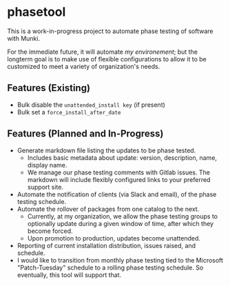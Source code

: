 # phasetool
This is a work-in-progress project to automate phase testing of software with Munki.

For the immediate future, it will automate _my_ _environement_; but the longterm goal is to make use of flexible configurations to allow it to be customized to meet a variety of organization's needs.

## Features (Existing)
- Bulk disable the `unattended_install key` (if present)
- Bulk set a `force_install_after_date`

## Features (Planned and In-Progress)
- Generate markdown file listing the updates to be phase tested.
	- Includes basic metadata about update: version, description, name, display name.
	- We manage our phase testing comments with Gitlab issues. The markdown will include flexibly configured links to your preferred support site.
- Automate the notification of clients (via Slack and email), of the phase testing schedule.
- Automate the rollover of packages from one catalog to the next.
	- Currently, at my organization, we allow the phase testing groups to optionally update during a given window of time, after which they become forced.
	- Upon promotion to production, updates become unattended.
- Reporting of current installation distribution, issues raised, and schedule.
- I would like to transition from monthly phase testing tied to the Microsoft "Patch-Tuesday" schedule to a rolling phase testing schedule. So eventually, this tool will support that.
